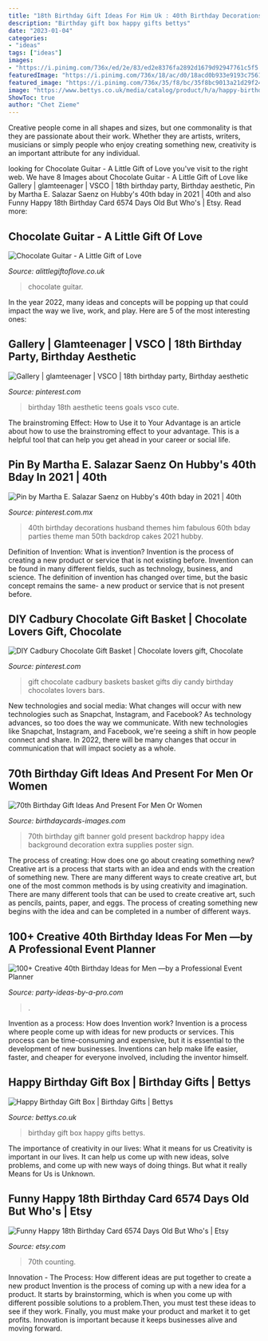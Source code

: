 ```yaml
---
title: "18th Birthday Gift Ideas For Him Uk : 40th Birthday Decorations Husband Themes Him Fabulous 60th Bday Parties Theme Man 50th Backdrop Cakes 2021 Hubby"
description: "Birthday gift box happy gifts bettys"
date: "2023-01-04"
categories:
- "ideas"
tags: ["ideas"]
images:
- "https://i.pinimg.com/736x/ed/2e/83/ed2e8376fa2892d1679d92947761c5f5.jpg"
featuredImage: "https://i.pinimg.com/736x/18/ac/d0/18acd0b933e9193c7561eba75d42d4b8.jpg"
featured_image: "https://i.pinimg.com/736x/35/f8/bc/35f8bc9013a21d29f245ef84063129af--chocolate-gift-baskets-chocolate-gifts.jpg"
image: "https://www.bettys.co.uk/media/catalog/product/h/a/happy-birthday-gift-box-2001535_3.jpg"
ShowToc: true
author: "Chet Zieme"
---
```



Creative people come in all shapes and sizes, but one commonality is that they are passionate about their work. Whether they are artists, writers, musicians or simply people who enjoy creating something new, creativity is an important attribute for any individual.

	

		
looking for Chocolate Guitar - A Little Gift of Love you've visit to the right web. We have 8 Images about Chocolate Guitar - A Little Gift of Love like Gallery | glamteenager | VSCO | 18th birthday party, Birthday aesthetic, Pin by Martha E. Salazar Saenz on Hubby&#039;s 40th bday in 2021 | 40th and also Funny Happy 18th Birthday Card 6574 Days Old But Who&#039;s | Etsy. Read more:
		
    
## Chocolate Guitar - A Little Gift Of Love

<img loading=lazy src="https://www.alittlegiftoflove.co.uk/wp-content/uploads/2020/02/9597ED5A-878A-4874-A07E-8645091A3950-scaled.jpeg" onerror="this.onerror=null;this.src='https://tse2.mm.bing.net/th?id=OIP.3Cly6BhGdR_iZptqW65NaAHaKh&amp;pid=15.1';" alt="Chocolate Guitar - A Little Gift of Love">

_Source: alittlegiftoflove.co.uk_

>chocolate guitar. 

	

In the year 2022, many ideas and concepts will be popping up that could impact the way we live, work, and play. Here are 5 of the most interesting ones:

    
## Gallery | Glamteenager | VSCO | 18th Birthday Party, Birthday Aesthetic

<img loading=lazy src="https://i.pinimg.com/736x/ed/2e/83/ed2e8376fa2892d1679d92947761c5f5.jpg" onerror="this.onerror=null;this.src='https://tse1.mm.bing.net/th?id=OIP.cZx-ypBPM4VvWovgv1jS_QHaJq&amp;pid=15.1';" alt="Gallery | glamteenager | VSCO | 18th birthday party, Birthday aesthetic">

_Source: pinterest.com_

>birthday 18th aesthetic teens goals vsco cute. 

	

The brainstroming Effect: How to Use it to Your Advantage is an article about how to use the brainstroming effect to your advantage. This is a helpful tool that can help you get ahead in your career or social life.

    
## Pin By Martha E. Salazar Saenz On Hubby&#039;s 40th Bday In 2021 | 40th

<img loading=lazy src="https://i.pinimg.com/736x/18/ac/d0/18acd0b933e9193c7561eba75d42d4b8.jpg" onerror="this.onerror=null;this.src='https://tse2.mm.bing.net/th?id=OIP.r3-W0Ze1dbaG2i99CUSRIgHaHS&amp;pid=15.1';" alt="Pin by Martha E. Salazar Saenz on Hubby&#039;s 40th bday in 2021 | 40th">

_Source: pinterest.com.mx_

>40th birthday decorations husband themes him fabulous 60th bday parties theme man 50th backdrop cakes 2021 hubby. 

	

Definition of Invention: What is invention?
Invention is the process of creating a new product or service that is not existing before. Invention can be found in many different fields, such as technology, business, and science. The definition of invention has changed over time, but the basic concept remains the same- a new product or service that is not present before.

    
## DIY Cadbury Chocolate Gift Basket | Chocolate Lovers Gift, Chocolate

<img loading=lazy src="https://i.pinimg.com/736x/35/f8/bc/35f8bc9013a21d29f245ef84063129af--chocolate-gift-baskets-chocolate-gifts.jpg" onerror="this.onerror=null;this.src='https://tse3.mm.bing.net/th?id=OIP.7uHBpyvMRh-yjY4RcsiXxwHaFr&amp;pid=15.1';" alt="DIY Cadbury Chocolate Gift Basket | Chocolate lovers gift, Chocolate">

_Source: pinterest.com_

>gift chocolate cadbury baskets basket gifts diy candy birthday chocolates lovers bars. 

	

New technologies and social media: What changes will occur with new technologies such as Snapchat, Instagram, and Facebook?
As technology advances, so too does the way we communicate. With new technologies like Snapchat, Instagram, and Facebook, we're seeing a shift in how people connect and share. In 2022, there will be many changes that occur in communication that will impact society as a whole.

    
## 70th Birthday Gift Ideas And Present For Men Or Women

<img loading=lazy src="https://www.birthdaycards-images.com/wp-content/uploads/2020/09/70th-Birthday-Gift-Idea-For-Men-1024x1024.jpg" onerror="this.onerror=null;this.src='https://tse3.mm.bing.net/th?id=OIP.9Mok8OqCC47Yk3Gro_hbTgHaHa&amp;pid=15.1';" alt="70th Birthday Gift Ideas And Present For Men Or Women">

_Source: birthdaycards-images.com_

>70th birthday gift banner gold present backdrop happy idea background decoration extra supplies poster sign. 

	

The process of creating: How does one go about creating something new?
Creative art is a process that starts with an idea and ends with the creation of something new. There are many different ways to create creative art, but one of the most common methods is by using creativity and imagination. There are many different tools that can be used to create creative art, such as pencils, paints, paper, and eggs. The process of creating something new begins with the idea and can be completed in a number of different ways.

    
## 100+ Creative 40th Birthday Ideas For Men —by A Professional Event Planner

<img loading=lazy src="http://www.party-ideas-by-a-pro.com/image-files/40men36a.jpg" onerror="this.onerror=null;this.src='https://tse1.mm.bing.net/th?id=OIP.Dud1m14_YV9kQRjJHRWnwAHaFj&amp;pid=15.1';" alt="100+ Creative 40th Birthday Ideas for Men —by a Professional Event Planner">

_Source: party-ideas-by-a-pro.com_

>. 

	

Invention as a process: How does Invention work?
Invention is a process where people come up with ideas for new products or services. This process can be time-consuming and expensive, but it is essential to the development of new businesses. Inventions can help make life easier, faster, and cheaper for everyone involved, including the inventor himself.

    
## Happy Birthday Gift Box | Birthday Gifts | Bettys

<img loading=lazy src="https://www.bettys.co.uk/media/catalog/product/h/a/happy-birthday-gift-box-2001535_3.jpg" onerror="this.onerror=null;this.src='https://tse2.mm.bing.net/th?id=OIP.qrvD9QT6EYX_hYu6Tqd-IwHaHa&amp;pid=15.1';" alt="Happy Birthday Gift Box | Birthday Gifts | Bettys">

_Source: bettys.co.uk_

>birthday gift box happy gifts bettys. 

	

The importance of creativity in our lives: What it means for us
Creativity is important in our lives. It can help us come up with new ideas, solve problems, and come up with new ways of doing things. But what it really Means for Us is Unknown.

    
## Funny Happy 18th Birthday Card 6574 Days Old But Who&#039;s | Etsy

<img loading=lazy src="https://i.etsystatic.com/21318719/r/il/917cac/3167672766/il_fullxfull.3167672766_t6s7.jpg" onerror="this.onerror=null;this.src='https://tse4.mm.bing.net/th?id=OIP.yzhwCeijuZ6BtMAqhUpQjwHaHa&amp;pid=15.1';" alt="Funny Happy 18th Birthday Card 6574 Days Old But Who&#039;s | Etsy">

_Source: etsy.com_

>70th counting. 

	

Innovation - The Process: How different ideas are put together to create a new product
Invention is the process of coming up with a new idea for a product. It starts by brainstorming, which is when you come up with different possible solutions to a problem.Then, you must test these ideas to see if they work. Finally, you must make your product and market it to get profits. Innovation is important because it keeps businesses alive and moving forward.

